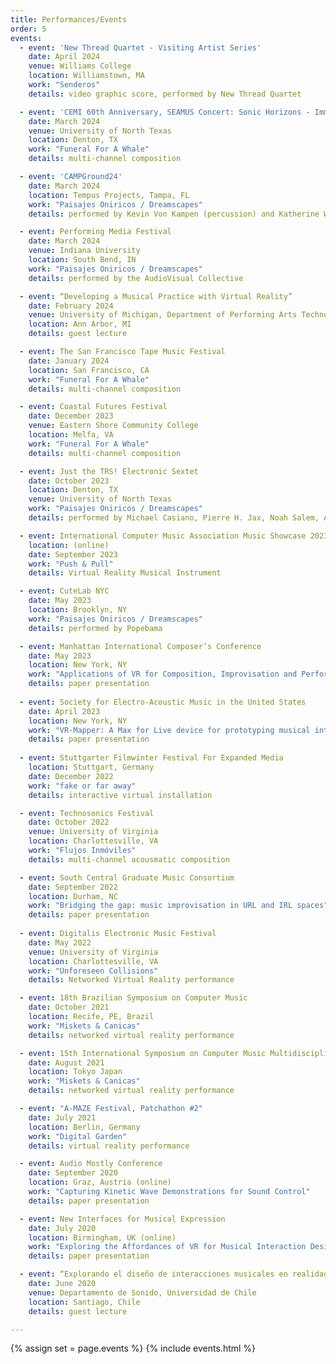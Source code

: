 ```yaml
---
title: Performances/Events
order: 5
events:
  - event: 'New Thread Quartet - Visiting Artist Series'
    date: April 2024
    venue: Williams College
    location: Williamstown, MA
    work: "Senderos"
    details: video graphic score, performed by New Thread Quartet

  - event: 'CEMI 60th Anniversary, SEAMUS Concert: Sonic Horizons - Immersive Realities Explored'
    date: March 2024
    venue: University of North Texas
    location: Denton, TX
    work: "Funeral For A Whale"
    details: multi-channel composition

  - event: 'CAMPGround24'
    date: March 2024
    location: Tempus Projects, Tampa, FL
    work: "Paisajes Oniricos / Dreamscapes"
    details: performed by Kevin Von Kampen (percussion) and Katherine Weintraub (saxophone)

  - event: Performing Media Festival
    date: March 2024
    venue: Indiana University
    location: South Bend, IN
    work: "Paisajes Oniricos / Dreamscapes"
    details: performed by the AudioVisual Collective

  - event: “Developing a Musical Practice with Virtual Reality”
    date: February 2024
    venue: University of Michigan, Department of Performing Arts Technology
    location: Ann Arbor, MI
    details: guest lecture

  - event: The San Francisco Tape Music Festival
    date: January 2024
    location: San Francisco, CA
    work: "Funeral For A Whale"
    details: multi-channel composition

  - event: Coastal Futures Festival
    date: December 2023
    venue: Eastern Shore Community College
    location: Melfa, VA
    work: "Funeral For A Whale"
    details: multi-channel composition

  - event: Just the TRS! Electronic Sextet
    date: October 2023
    location: Denton, TX
    venue: University of North Texas
    work: "Paisajes Oniricos / Dreamscapes"
    details: performed by Michael Casiano, Pierre H. Jax, Noah Salem, Andrew Rubio, Nolen Liu, and Joshua "JD" Fuller

  - event: International Computer Music Association Music Showcase 2023 Latin America
    location: (online)
    date: September 2023
    work: "Push & Pull"
    details: Virtual Reality Musical Instrument

  - event: CuteLab NYC
    date: May 2023
    location: Brooklyn, NY
    work: "Paisajes Oniricos / Dreamscapes"
    details: performed by Popebama

  - event: Manhattan International Composer’s Conference
    date: May 2023
    location: New York, NY
    work: "Applications of VR for Composition, Improvisation and Performance"
    details: paper presentation
  
  - event: Society for Electro-Acoustic Music in the United States
    date: April 2023
    location: New York, NY
    work: "VR-Mapper: A Max for Live device for prototyping musical interactions in virtual reality"
    details: paper presentation
    
  - event: Stuttgarter Filmwinter Festival For Expanded Media
    location: Stuttgart, Germany
    date: December 2022
    work: "fake or far away"
    details: interactive virtual installation

  - event: Technosonics Festival
    date: October 2022
    venue: University of Virginia
    location: Charlottesville, VA
    work: "Flujos Inmóviles"
    details: multi-channel acousmatic composition

  - event: South Central Graduate Music Consortium
    date: September 2022
    location: Durham, NC
    work: "Bridging the gap: music improvisation in URL and IRL spaces"
    details: paper presentation
  
  - event: Digitalis Electronic Music Festival
    date: May 2022
    venue: University of Virginia
    location: Charlottesville, VA
    work: "Unforeseen Collisions"
    details: Networked Virtual Reality performance

  - event: 18th Brazilian Symposium on Computer Music
    date: October 2021
    location: Recife, PE, Brazil
    work: "Miskets & Canicas"
    details: networked virtual reality performance

  - event: 15th International Symposium on Computer Music Multidisciplinary Research
    date: August 2021
    location: Tokyo Japan
    work: "Miskets & Canicas"
    details: networked virtual reality performance

  - event: "A-MAZE Festival, Patchathon #2"
    date: July 2021
    location: Berlin, Germany
    work: "Digital Garden"
    details: virtual reality performance

  - event: Audio Mostly Conference
    date: September 2020
    location: Graz, Austria (online)
    work: "Capturing Kinetic Wave Demonstrations for Sound Control"
    details: paper presentation

  - event: New Interfaces for Musical Expression
    date: July 2020
    location: Birmingham, UK (online)
    work: "Exploring the Affordances of VR for Musical Interaction Design with VIMEs"
    details: paper presentation

  - event: “Explorando el diseño de interacciones musicales en realidad virtual”
    date: June 2020
    venue: Departamento de Sonido, Universidad de Chile
    location: Santiago, Chile
    details: guest lecture

---
```



{% assign set = page.events %}
{% include events.html %}
